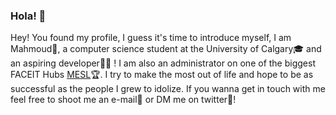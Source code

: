 ### Hola! :wave:

Hey! You found my profile, I guess it's time to introduce myself, I am Mahmoud:koala:, a computer science student at the University of Calgary:mortar_board: and an aspiring developer:man_technologist:	! I am also an administrator on one of the biggest FACEIT Hubs [MESL](https://www.faceit.com/en/organizers/193c14fd-45e4-404e-bfab-adc9ea6baf9b/Middle%20East%20Stars%20League):trophy:. I try to make the most out of life and hope to be as successful as the people I grew to idolize. If you wanna get in touch with me feel free to shoot me an e-mail:email: or DM me on twitter:calling:!
